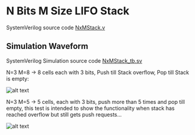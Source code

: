 # N Bits M Size LIFO Stack

SystemVerilog source code [NxMStack.v](https://github.com/ChrisShakkour/Logic-Design-Building-Blocks/blob/main/N-Bit%20M-Width%20Stack/RTL_src/NxMStack.sv)

## Simulation Waveform
SystemVerilog Simulation source code [NxMStack_tb.sv](https://github.com/ChrisShakkour/Logic-Design-Building-Blocks/blob/main/N-Bit%20M-Width%20Stack/Sim_src/NxMStack_tb.sv)

N=3 M=8 -> 8 cells each with 3 bits, Push till Stack overflow, Pop till Stack is empty:

![alt text](https://github.com/ChrisShakkour/Logic-Design-Building-Blocks/blob/main/N-Bit%20M-Width%20Stack/Figures/3x8Stack_waveform.JPG)

N=3 M=5 -> 5 cells, each with 3 bits, push more than 5 times and pop till empty,
this test is intended to show the functionality when stack has reached overflow but still gets push requests... 

![alt text](https://github.com/ChrisShakkour/Logic-Design-Building-Blocks/blob/main/N-Bit%20M-Width%20Stack/Figures/3x5Stack_waveform.JPG)
